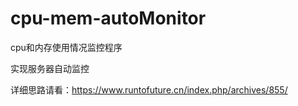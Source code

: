 # cpu-mem-autoMonitor
cpu和内存使用情况监控程序

实现服务器自动监控

详细思路请看：https://www.runtofuture.cn/index.php/archives/855/

